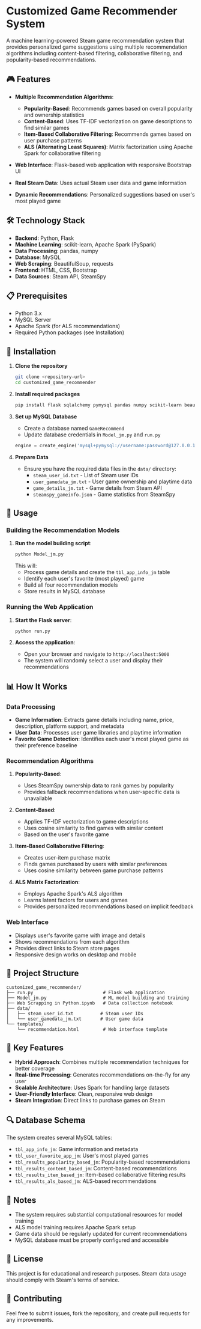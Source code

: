 # Customized Game Recommender System

A machine learning-powered Steam game recommendation system that provides personalized game suggestions using multiple recommendation algorithms including content-based filtering, collaborative filtering, and popularity-based recommendations.

## 🎮 Features

- **Multiple Recommendation Algorithms**:
  - **Popularity-Based**: Recommends games based on overall popularity and ownership statistics
  - **Content-Based**: Uses TF-IDF vectorization on game descriptions to find similar games
  - **Item-Based Collaborative Filtering**: Recommends games based on user purchase patterns
  - **ALS (Alternating Least Squares)**: Matrix factorization using Apache Spark for collaborative filtering

- **Web Interface**: Flask-based web application with responsive Bootstrap UI
- **Real Steam Data**: Uses actual Steam user data and game information
- **Dynamic Recommendations**: Personalized suggestions based on user's most played game

## 🛠️ Technology Stack

- **Backend**: Python, Flask
- **Machine Learning**: scikit-learn, Apache Spark (PySpark)
- **Data Processing**: pandas, numpy
- **Database**: MySQL
- **Web Scraping**: BeautifulSoup, requests
- **Frontend**: HTML, CSS, Bootstrap
- **Data Sources**: Steam API, SteamSpy

## 📋 Prerequisites

- Python 3.x
- MySQL Server
- Apache Spark (for ALS recommendations)
- Required Python packages (see Installation)

## 🚀 Installation

1. **Clone the repository**
   ```bash
   git clone <repository-url>
   cd customized_game_recommender
   ```

2. **Install required packages**
   ```bash
   pip install flask sqlalchemy pymysql pandas numpy scikit-learn beautifulsoup4 requests pyspark
   ```

3. **Set up MySQL Database**
   - Create a database named `GameRecommend`
   - Update database credentials in `Model_jm.py` and `run.py`
   ```python
   engine = create_engine('mysql+pymysql://username:password@127.0.0.1/GameRecommend?charset=utf8mb4')
   ```

4. **Prepare Data**
   - Ensure you have the required data files in the `data/` directory:
     - `steam_user_id.txt` - List of Steam user IDs
     - `user_gamedata_jm.txt` - User game ownership and playtime data
     - `game_details_jm.txt` - Game details from Steam API
     - `steamspy_gameinfo.json` - Game statistics from SteamSpy

## 🔧 Usage

### Building the Recommendation Models

1. **Run the model building script**:
   ```bash
   python Model_jm.py
   ```
   This will:
   - Process game details and create the `tbl_app_info_jm` table
   - Identify each user's favorite (most played) game
   - Build all four recommendation models
   - Store results in MySQL database

### Running the Web Application

1. **Start the Flask server**:
   ```bash
   python run.py
   ```

2. **Access the application**:
   - Open your browser and navigate to `http://localhost:5000`
   - The system will randomly select a user and display their recommendations

## 📊 How It Works

### Data Processing
- **Game Information**: Extracts game details including name, price, description, platform support, and metadata
- **User Data**: Processes user game libraries and playtime information
- **Favorite Game Detection**: Identifies each user's most played game as their preference baseline

### Recommendation Algorithms

1. **Popularity-Based**: 
   - Uses SteamSpy ownership data to rank games by popularity
   - Provides fallback recommendations when user-specific data is unavailable

2. **Content-Based**:
   - Applies TF-IDF vectorization to game descriptions
   - Uses cosine similarity to find games with similar content
   - Based on the user's favorite game

3. **Item-Based Collaborative Filtering**:
   - Creates user-item purchase matrix
   - Finds games purchased by users with similar preferences
   - Uses cosine similarity between game purchase patterns

4. **ALS Matrix Factorization**:
   - Employs Apache Spark's ALS algorithm
   - Learns latent factors for users and games
   - Provides personalized recommendations based on implicit feedback

### Web Interface
- Displays user's favorite game with image and details
- Shows recommendations from each algorithm
- Provides direct links to Steam store pages
- Responsive design works on desktop and mobile

## 📁 Project Structure

```
customized_game_recommender/
├── run.py                          # Flask web application
├── Model_jm.py                     # ML model building and training
├── Web Scrapping in Python.ipynb   # Data collection notebook
├── data/
│   ├── steam_user_id.txt          # Steam user IDs
│   └── user_gamedata_jm.txt       # User game data
└── templates/
    └── recommendation.html         # Web interface template
```

## 🎯 Key Features

- **Hybrid Approach**: Combines multiple recommendation techniques for better coverage
- **Real-time Processing**: Generates recommendations on-the-fly for any user
- **Scalable Architecture**: Uses Spark for handling large datasets
- **User-Friendly Interface**: Clean, responsive web design
- **Steam Integration**: Direct links to purchase games on Steam

## 🔍 Database Schema

The system creates several MySQL tables:
- `tbl_app_info_jm`: Game information and metadata
- `tbl_user_favorite_app_jm`: User's most played games
- `tbl_results_popularity_based_jm`: Popularity-based recommendations
- `tbl_results_content_based_jm`: Content-based recommendations
- `tbl_results_item_based_jm`: Item-based collaborative filtering results
- `tbl_results_als_based_jm`: ALS-based recommendations

## 🚨 Notes

- The system requires substantial computational resources for model training
- ALS model training requires Apache Spark setup
- Game data should be regularly updated for current recommendations
- MySQL database must be properly configured and accessible

## 📝 License

This project is for educational and research purposes. Steam data usage should comply with Steam's terms of service.

## 🤝 Contributing

Feel free to submit issues, fork the repository, and create pull requests for any improvements.
